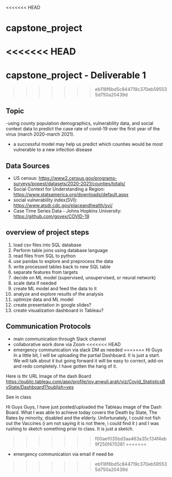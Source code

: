 <<<<<<< HEAD
# capstone_project
<<<<<<< HEAD
=======
# capstone_project - Deliverable 1
>>>>>>> eb118f6bd5c844719c370eb595535d750a20439d

## Topic
-using county population demographics, vulnerability data, and social context data to predict the case rate of covid-19 over the first year of the virus (march 2020-march 2021). 
- a successful model may help us predict which counties would be most vulnerable to a new infection disease

## Data Sources
- US census: https://www2.census.gov/programs-surveys/popest/datasets/2020-2021/counties/totals/
- Social Context for Understanding a Region: https://www.statsamerica.org/downloads/default.aspx
- social vulnerability index(SVI): https://www.atsdr.cdc.gov/placeandhealth/svi/
- Case Time Series Data - Johns Hopkins University: https://github.com/govex/COVID-19



## overview of project steps
1. load csv files into SQL database
2. Perform table joins using database language
3. read files from SQL to python
4. use pandas to explore and preprocess the data
5. write processed tables back to new SQL table
6. separate features from targets
7. decide on ML model (supervised, unsupervised, or neural network)
8. scale data if needed
9. create ML model and feed the data to it
10. analyze and explore results of the analysis
11. optimize data and ML model
12. create presentation in google slides?
13. create visualization dashboard in Tableau?

## Communication Protocols
- main communication through Slack channel
- collaborative work done via Zoom 
<<<<<<< HEAD
- emergency communication via slack DM as needed
=======
Hi Guys
In a little bit, I will be uploading the partial Dashboard. It is just a start. We will talk about it but going forward it will be easy to correct, add-on and redo completely. I have gotten the hang of it.

Here is thr URL Image of the dash Board
https://public.tableau.com/app/profile/joy.anwuli.arah/viz/Covid_StatisticsByState/Dashboard1?publish=yes

See in class




Hi Guys
Guys, I have just posted/uploaded the Tableau image of the Dash Board.  What I was able to achieve today covers the Death by State, The Rates  by minority, disabled and the elderly.  Unfortunately, I could not fish out the Vaccines (i am not saying it is not there, i could find it ) and I was rushing to sketch something prior to class.  It is just a sketch.
>>>>>>> f00aef035bd3aa463a35c134f4eb9f250f470281
=======
- emergency communication via email if need be
>>>>>>> eb118f6bd5c844719c370eb595535d750a20439d
